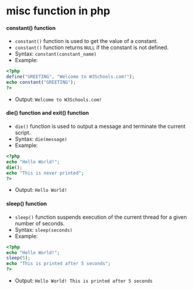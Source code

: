 # misc function in php

#### constant() function
- `constant()` function is used to get the value of a constant.
- `constant()` function returns `NULL` if the constant is not defined.
- Syntax: `constant(constant_name)`
- Example:
```php
<?php
define("GREETING", "Welcome to W3Schools.com!");
echo constant("GREETING");
?>
```
- Output: `Welcome to W3Schools.com!`

#### die() function and exit() function
- `die()` function is used to output a message and terminate the current script.
- Syntax: `die(message)`
- Example:
```php
<?php
echo "Hello World!";
die();
echo "This is never printed";
?>
```
- Output: `Hello World!`

#### sleep() function
- `sleep()` function suspends execution of the current thread for a given number of seconds.
- Syntax: `sleep(seconds)`
- Example:
```php
<?php
echo "Hello World!";
sleep(5);
echo "This is printed after 5 seconds";
?>
```
- Output: `Hello World! This is printed after 5 seconds`
